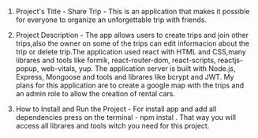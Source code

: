 1. Project's Title -
   Share Trip - Тhis is an application that makes it possible for everyone to organize an unforgettable trip with friends.

2. Project Description - The app allows users to create trips and join other trips,also the owner on some of the trips can edit informacion about the trip or delete trip.The application used react with HTML and CSS,many librares and tools like formik, react-router-dom, react-scripts, reactjs-popup, web-vitals, yup. The application server is built with Node.js, Express, Mongoose and tools and librares like bcrypt and JWT. My plans for this application are to create a google map with the trips and an admin role to allow the creation of rental cars.

3. How to Install and Run the Project - For install app and add all dependencies press on the terminal - npm instal . That way you will access all librares and tools witch you need for this project.

